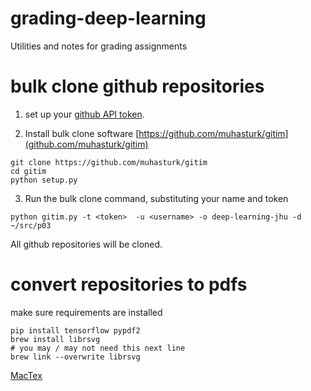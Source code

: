 # grading-deep-learning
Utilities and notes for grading assignments

# bulk clone github repositories

1. set up your [github API token](https://developer.github.com/v3/auth/).

2. Install bulk clone software [https://github.com/muhasturk/gitim](github.com/muhasturk/gitim)

```
git clone https://github.com/muhasturk/gitim
cd gitim
python setup.py
```

3. Run the bulk clone command, substituting your name and token

```
python gitim.py -t <token>  -u <username> -o deep-learning-jhu -d ~/src/p03
```

All github repositories will be cloned.

# convert repositories to pdfs

make sure requirements are installed

```
pip install tensorflow pypdf2
brew install librsvg
# you may / may not need this next line
brew link --overwrite librsvg
```

[MacTex](https://www.tug.org/mactex/)

```
```